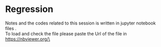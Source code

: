 # Regression
Notes and the codes related to this session is written in jupyter notebook files .\
To load and check the file please paste the Url of the file in https://nbviewer.org/\

